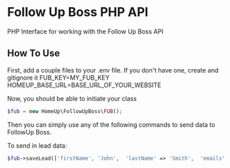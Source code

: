 # Follow Up Boss PHP API
PHP Interface for working with the Follow Up Boss API

How To Use
--------

First, add a couple files to your .env file.  If you don't have one, create and gitignore it
FUB_KEY=MY_FUB_KEY
HOMEUP_BASE_URL=BASE_URL_OF_YOUR_WEBSITE

Now, you should be able to initiate your class

```php
$fub = new HomeUp\FollowUpBoss\FUB();
```

Then you can simply use any of the following commands to send data to FollowUp Boss.

To send in lead data:

```php
$fub->saveLead(['firstName', 'John',  'lastName' => 'Smith',  'emails' => [['value' => 'johnsmith@example.com']], 'phones' => [['value' => '555-555-5555']],'tags' => ['Free Market Report']]);
```
